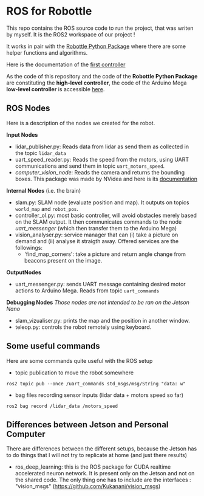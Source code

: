 # ROS for Robottle

This repo contains the ROS source code to run the project, that was writen by myself. It is the ROS2 workspace of our project !

It works in pair with the [Robottle Python Package](https://github.com/arthurBricq/robottle_python_packages) where there are some helper functions and algorithms. 

Here is the documentation of the [first controller](doc/controller1.md)

As the code of this repository and the code of the **Robottle Python Package** are constituting the **high-level controller**, the code of the Arduino Mega **low-level controller** is accessible [here](https://github.com/ljacqueroud/Robottle-low-level). 


## ROS Nodes

Here is a description of the nodes we created for the robot. 

**Input Nodes**
- lidar_publisher.py: Reads data from lidar as send them as collected in the topic `lidar_data`
- uart_speed_reader.py: Reads the speed from the motors, using UART communications and send them in topic `uart_motors_speed`. 
- *computer_vision_node*: Reads the camera and returns the bounding boxes. This package was made by NVidea and here is its [documentation](https://github.com/dusty-nv/ros_deep_learning)

**Internal Nodes** (i.e. the brain)
- slam.py: SLAM node (evaluate position and map). It outputs on topics `world_map` and `robot_pos`. 
- controller_ol.py: most basic controller, will avoid obstacles merely based on the SLAM output. It then communicates commands to the node *uart_messenger* (which then transfer them to the Arduino Mega)
- vision_analyser.py: service manager that can (i) take a picture on demand and (ii) analyse it straigth away. Offered services are the followings:
    - 'find_map_corners': take a picture and return angle change from beacons present on the image.

**OutputNodes**
- uart_messenger.py: sends UART message containing desired motor actions to Arduino Mega. Reads from topic `uart_commands`

**Debugging Nodes**
*Those nodes are not intended to be ran on the Jetson Nano*
- slam_vizualiser.py: prints the map and the position in another window.
- teleop.py: controls the robot remotely using keyboard.


## Some useful commands 

Here are some commands quite useful with the ROS setup

- topic publication to move the robot somewhere

`ros2 topic pub --once /uart_commands std_msgs/msg/String "data: w"`

- bag files recording sensor inputs (lidar data + motors speed so far)

`ros2 bag record /lidar_data /motors_speed`


## Differences between Jetson and Personal Computer

There are differences between the different setups, because the Jetson has to do things that I will not try to replicate at home (and just there results)

- ros_deep_learning: this is the ROS package for CUDA realtime accelerated neuron network. It is present only on the Jetson and not on the shared code. The only thing one has to include are the interfaces : "vision_msgs" (https://github.com/Kukanani/vision_msgs)
